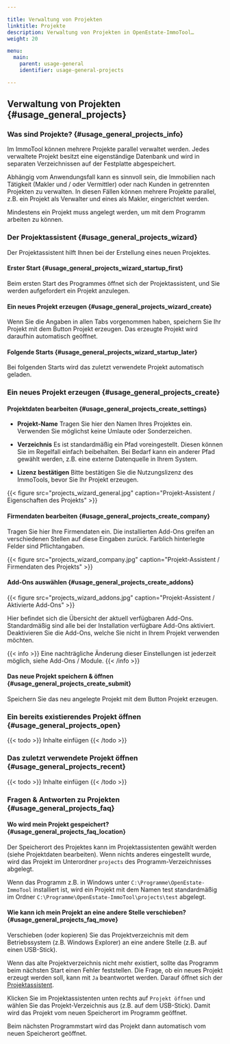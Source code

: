 ```yaml
---

title: Verwaltung von Projekten
linktitle: Projekte
description: Verwaltung von Projekten in OpenEstate-ImmoTool…
weight: 20

menu:
  main:
    parent: usage-general
    identifier: usage-general-projects

---
```


## Verwaltung von Projekten {#usage_general_projects}


### Was sind Projekte? {#usage_general_projects_info}

Im ImmoTool können mehrere Projekte parallel verwaltet werden. Jedes verwaltete Projekt besitzt eine eigenständige Datenbank und wird in separaten Verzeichnissen auf der Festplatte abgespeichert.

Abhängig vom Anwendungsfall kann es sinnvoll sein, die Immobilien nach Tätigkeit (Makler und / oder Vermittler) oder nach Kunden in getrennten Projekten zu verwalten. In diesen Fällen können mehrere Projekte parallel, z.B. ein Projekt als Verwalter und eines als Makler, eingerichtet werden.

Mindestens ein Projekt muss angelegt werden, um mit dem Programm arbeiten zu können.


### Der Projektassistent {#usage_general_projects_wizard}

Der Projektassistent hilft Ihnen bei der Erstellung eines neuen Projektes.

#### Erster Start {#usage_general_projects_wizard_startup_first}

Beim ersten Start des Programmes öffnet sich der Projektassistent, und Sie werden aufgefordert ein Projekt anzulegen.

#### Ein neues Projekt erzeugen {#usage_general_projects_wizard_create}

Wenn Sie die Angaben in allen Tabs vorgenommen haben, speichern Sie Ihr Projekt mit dem Button Projekt erzeugen. Das erzeugte Projekt wird daraufhin automatisch geöffnet.

#### Folgende Starts {#usage_general_projects_wizard_startup_later}

Bei folgenden Starts wird das zuletzt verwendete Projekt automatisch geladen.


### Ein neues Projekt erzeugen {#usage_general_projects_create}


#### Projektdaten bearbeiten {#usage_general_projects_create_settings}

-   **Projekt-Name**
    Tragen Sie hier den Namen Ihres Projektes ein. Verwenden Sie möglichst keine Umlaute oder Sonderzeichen.

-   **Verzeichnis**
    Es ist standardmäßig ein Pfad voreingestellt. Diesen können Sie im Regelfall einfach beibehalten. Bei Bedarf kann ein anderer Pfad gewählt werden, z.B. eine externe Datenquelle in Ihrem System.

-   **Lizenz bestätigen**
    Bitte bestätigen Sie die Nutzungslizenz des ImmoTools, bevor Sie Ihr Projekt erzeugen.

{{< figure src="projects_wizard_general.jpg" caption="Projekt-Assistent / Eigenschaften des Projekts" >}}


#### Firmendaten bearbeiten {#usage_general_projects_create_company}

Tragen Sie hier Ihre Firmendaten ein. Die installierten Add-Ons greifen an verschiedenen Stellen auf diese Eingaben zurück. Farblich hinterlegte Felder sind Pflichtangaben.

{{< figure src="projects_wizard_company.jpg" caption="Projekt-Assistent / Firmendaten des Projekts" >}}


#### Add-Ons auswählen {#usage_general_projects_create_addons}

{{< figure src="projects_wizard_addons.jpg" caption="Projekt-Assistent / Aktivierte Add-Ons" >}}

Hier befindet sich die Übersicht der aktuell verfügbaren Add-Ons. Standardmäßig sind alle bei der Installation verfügbare Add-Ons aktiviert. Deaktivieren Sie die Add-Ons, welche Sie nicht in Ihrem Projekt verwenden möchten.

{{< info >}}
Eine nachträgliche Änderung dieser Einstellungen ist jederzeit möglich, siehe Add-Ons / Module.
{{< /info >}}


#### Das neue Projekt speichern & öffnen {#usage_general_projects_create_submit}

Speichern Sie das neu angelegte Projekt mit dem Button Projekt erzeugen.


### Ein bereits existierendes Projekt öffnen {#usage_general_projects_open}

{{< todo >}}
Inhalte einfügen
{{< /todo >}}


### Das zuletzt verwendete Projekt öffnen {#usage_general_projects_recent}

{{< todo >}}
Inhalte einfügen
{{< /todo >}}


### Fragen & Antworten zu Projekten {#usage_general_projects_faq}


#### Wo wird mein Projekt gespeichert? {#usage_general_projects_faq_location}

Der Speicherort des Projektes kann im Projektassistenten gewählt werden (siehe Projektdaten bearbeiten). Wenn nichts anderes eingestellt wurde, wird das Projekt im Unterordner `projects` des Programm-Verzeichnisses abgelegt.

Wenn das Programm z.B. in Windows unter `C:\Programme\OpenEstate-ImmoTool` installiert ist, wird ein Projekt mit dem Namen test standardmäßig im Ordner `C:\Programme\OpenEstate-ImmoTool\projects\test` abgelegt.


#### Wie kann ich mein Projekt an eine andere Stelle verschieben? {#usage_general_projects_faq_move}

Verschieben (oder kopieren) Sie das Projektverzeichnis mit dem Betriebssystem (z.B. Windows Explorer) an eine andere Stelle (z.B. auf einen USB-Stick).

Wenn das alte Projektverzeichnis nicht mehr existiert, sollte das Programm beim nächsten Start einen Fehler feststellen. Die Frage, ob ein neues Projekt erzeugt werden soll, kann mit `Ja` beantwortet werden. Darauf öffnet sich der [Projektassistent](#usage_general_projects_wizard).

Klicken Sie im Projektassistenten unten rechts auf `Projekt öffnen` und wählen Sie das Projekt-Verzeichnis aus (z.B. auf dem USB-Stick). Damit wird das Projekt vom neuen Speicherort im Programm geöffnet.

Beim nächsten Programmstart wird das Projekt dann automatisch vom neuen Speicherort geöffnet.


